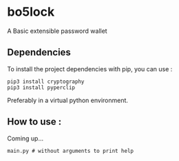 # bo5lock
A Basic extensible password wallet

## Dependencies

To install the project dependencies with pip, you can use : 

```shell
pip3 install cryptography
pip3 install pyperclip
```

Preferably in a virtual python environment.

## How to use :

Coming up...
```shell
main.py # without arguments to print help
```

